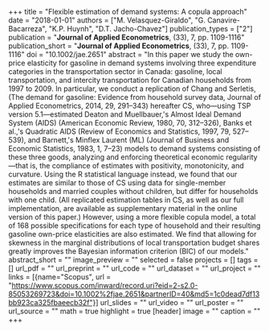 +++
title = "Flexible estimation of demand systems: A copula approach"
date = "2018-01-01"
authors = ["M. Velasquez-Giraldo", "G. Canavire-Bacarreza", "K.P. Huynh", "D.T. Jacho-Chavez"]
publication_types = ["2"]
publication = "**Journal of Applied Econometrics**, (33), 7, pp. 1109-1116"
publication_short = "**Journal of Applied Econometrics**, (33), 7, pp. 1109-1116"
doi = "10.1002/jae.2651"
abstract = "In this paper we study the own-price elasticity for gasoline in demand systems involving three expenditure categories in the transportation sector in Canada: gasoline, local transportation, and intercity transportation for Canadian households from 1997 to 2009. In particular, we conduct a replication of Chang and Serletis, (The demand for gasoline: Evidence from household survey data, Journal of Applied Econometrics, 2014, 29, 291–343) hereafter CS, who—using TSP version 5.1—estimated Deaton and Muellbauer,'s Almost Ideal Demand System (AIDS) (American Economic Review, 1980, 70, 312–326), Banks et al.,'s Quadratic AIDS (Review of Economics and Statistics, 1997, 79, 527–539), and Barnett,'s Minflex Laurent (ML) (Journal of Business and Economic Statistics, 1983, 1, 7–23) models to demand systems consisting of these three goods, analyzing and enforcing theoretical economic regularity—that is, the compliance of estimates with positivity, monotonicity, and curvature. Using the R statistical language instead, we found that our estimates are similar to those of CS using data for single-member households and married couples without children, but differ for households with one child. (All replicated estimation tables in CS, as well as our full implementation, are available as supplementary material in the online version of this paper.) However, using a more flexible copula model, a total of 168 possible specifications for each type of household and their resulting gasoline own-price elasticities are also estimated. We find that allowing for skewness in the marginal distributions of local transportation budget shares greatly improves the Bayesian information criterion (BIC) of our models."
abstract_short = ""
image_preview = ""
selected = false
projects = []
tags = []
url_pdf = ""
url_preprint = ""
url_code = ""
url_dataset = ""
url_project = ""
links = [{name="Scopus", url = "https://www.scopus.com/inward/record.uri?eid=2-s2.0-85053269723&doi=10.1002%2fjae.2651&partnerID=40&md5=1c0dead7df13bb923ca325fbaeecb32f"}]
url_slides = ""
url_video = ""
url_poster = ""
url_source = ""
math = true
highlight = true
[header]
image = ""
caption = ""
+++
